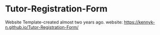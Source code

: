 # Tutor-Registration-Form
Website Template-created almost two years ago.
website: https://kennyk-n.github.io/Tutor-Registration-Form/
